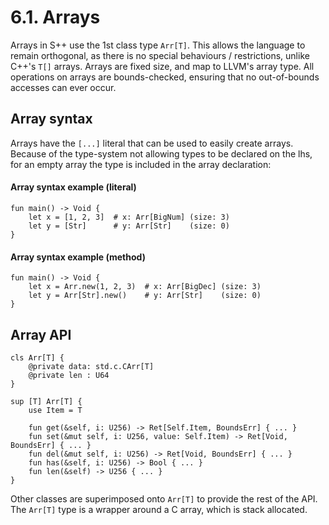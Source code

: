 # 6.1. Arrays
Arrays in S++ use the 1st class type `Arr[T]`. This allows the language to remain orthogonal, as there is no special 
behaviours / restrictions, unlike C++'s `T[]` arrays. Arrays are fixed size, and map to LLVM's array type. All 
operations on arrays are bounds-checked, ensuring that no out-of-bounds accesses can ever occur.

## Array syntax
Arrays have the `[...]` literal that can be used to easily create arrays. Because of the type-system not allowing 
types to be declared on the lhs, for an empty array the type is included in the array declaration:

#### Array syntax example (literal)
```
fun main() -> Void {
    let x = [1, 2, 3]  # x: Arr[BigNum] (size: 3)
    let y = [Str]      # y: Arr[Str]    (size: 0)
}
```

#### Array syntax example (method)
```
fun main() -> Void {
    let x = Arr.new(1, 2, 3)  # x: Arr[BigDec] (size: 3)
    let y = Arr[Str].new()    # y: Arr[Str]    (size: 0)
}
```

## Array API
```
cls Arr[T] {
    @private data: std.c.CArr[T]
    @private len : U64
}

sup [T] Arr[T] {
    use Item = T
    
    fun get(&self, i: U256) -> Ret[Self.Item, BoundsErr] { ... }
    fun set(&mut self, i: U256, value: Self.Item) -> Ret[Void, BoundsErr] { ... }
    fun del(&mut self, i: U256) -> Ret[Void, BoundsErr] { ... }
    fun has(&self, i: U256) -> Bool { ... }
    fun len(&self) -> U256 { ... }
}
```

Other classes are superimposed onto `Arr[T]` to provide the rest of the API. The `Arr[T]` type is a wrapper around a
C array, which is stack allocated.
